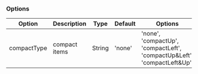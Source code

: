 ### Options

Option | Description | Type | Default | Options
------------ | ------------- | ------------- | ------------- | -------------
compactType | compact items | String | 'none' | 'none', 'compactUp', 'compactLeft', 'compactUp&Left', 'compactLeft&Up'
